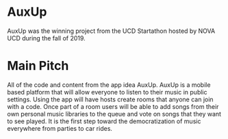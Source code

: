 # AuxUp
AuxUp was the winning project from the UCD Startathon hosted by NOVA UCD during the fall of 2019. 
# Main Pitch
All of the code and content from the app idea AuxUp. AuxUp is a mobile based platform that will allow everyone to listen to their music in public settings. 
Using the app will have hosts create rooms that anyone can join with a code. Once part of a room users will be able to add songs from their own personal music libraries to the queue and vote on songs that they want to see played. 
It is the first step toward the democratization of music everywhere from parties to car rides.
